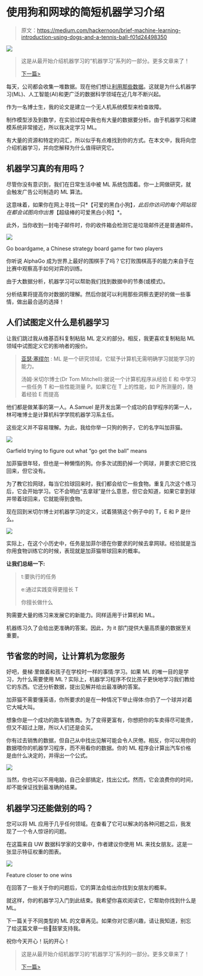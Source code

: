 # 使用狗和网球的简短机器学习介绍

> 原文：<https://medium.com/hackernoon/brief-machine-learning-introduction-using-dogs-and-a-tennis-ball-f01d24498350>

![](img/0092bffefc7189189843e15c131291d5.png)

> 这是从最开始介绍机器学习的“机器学习”系列的一部分。更多文章来了！
> 
> [下一篇>](https://hackernoon.com/which-type-of-ml-tell-us-diapers-and-beer-often-sale-together-e2be563d7790)

每天，公司都会收集一堆数据。现在他们想让[利用那些数据](https://www.digitalistmag.com/digital-economy/2017/10/11/time-for-ai-machine-learning-05413783)。这就是为什么机器学习(ML)、人工智能(AI)和更广泛的数据科学领域在近几年不断兴起。

作为一名博士生，我的论文是建立一个无人机系统模型来检查故障。

制作模型涉及到数学，在实验过程中我也有大量的数据要分析。由于机器学习和建模系统非常接近，所以我决定学习 ML。

有大量的资源和特定的词汇，所以似乎有点难找到你的方式。在本文中，我将向您介绍机器学习，并向您解释为什么值得研究它。

## 机器学习真的有用吗？

尽管你没有意识到，我们在日常生活中被 ML 系统包围着。你一上网做研究，就会触发广告公司制造的 ML 算法。

这意味着，如果你在网上寻找一只*【可爱的黑白小狗】*，此后你访问的每个网站现在都会试图向你出售*【超级棒的可爱黑白小狗】*。

此外，当你收到一封电子邮件时，你的收件箱会检测它是垃圾邮件还是普通邮件。

![](img/5f26de62fb2ff38867d0376b90a9a2cd.png)

Go boardgame, a Chinese strategy board game for two players

你听说 AlphaGo 成为世界上最好的围棋手了吗？它打败围棋高手的能力来自于在比赛中观察高手如何对弈的训练。

由于大数据分析，机器学习可以帮助我们找到数据中的节奏(或模式)。

分析结果将提高你对数据的理解。然后你就可以利用那些洞察去更好的做一些事情，做出最合适的选择！

## 人们试图定义什么是机器学习

让我们跳过我从维基百科复制粘贴 ML 定义的部分。相反，我更喜欢复制粘贴 ML 领域中试图定义它的影响者的报价。

> [亚瑟·塞缪尔](https://en.wikipedia.org/wiki/Arthur_Samuel) : ML 是一个研究领域，它赋予计算机无需明确学习就能学习的能力。
> 
> 汤姆·米切尔博士(Dr Tom Mitchell):据说一个计算机程序从经验 E 和
> 中学习一些任务 T 和一些性能测量 P。如果它在 T 上的性能，如 P 所测量的，随着经验 E 而提高

他们都是做某事的第一人。A.Samuel 是开发出第一个成功的自学程序的第一人，林可唯博士是计算机科学学院机器学习系主任。

这些定义并不容易理解。为此，我给你举一只狗的例子，它的名字叫加菲猫。

![](img/69259860eb13d56d096046fe7b126a83.png)

Garfield trying to figure out what “go get the ball” means

加菲猫很年轻，但也是一种懒惰的狗。你多次试图扔掉一个网球，并要求它把它找回来，但它没有。

为了教它捡网球，每当它捡球回来时，我们都会给它一些食物。重复几次这个练习后，它会开始学习。它不会明白“去拿球”是什么意思，但它会知道，如果它拿到球并带着球回来，它就能得到食物。

现在回到米切尔博士对机器学习的定义，试着猜猜这个例子中的 T，E 和 P 是什么。

![](img/26fe86ca850bb1eab2d0163ba8e5a88c.png)

实际上，在这个小历史中，任务是加菲尔德在你要求的时候去拿网球。经验就是当你用食物训练它的时候，表现就是加菲猫带球回来的概率。

**让我们总结一下:**

> t:要执行的任务
> 
> e:通过实践变得更擅长 T
> 
> 你擅长做什么

狗需要大量的练习来发展它的新能力。同样适用于计算机和 ML。

机器练习久了会给出更准确的答案。因此，为 it 部门提供大量高质量的数据至关重要。

## 节省您的时间，让计算机为您服务

好吧，曼梯·里做着和孩子在学校时一样的事情:学习。如果 ML 的唯一目的是学习，为什么需要使用 ML？实际上，机器学习程序不仅比孩子更快地学习我们教给它的东西。它还分析数据，提出见解并给出最准确的答案。

加菲猫不需要懂英语，你所要求的是在一种情况下举止得体:你扔了一个球并对着它大喊大叫。

想象你是一个成功的跑车销售商。为了变得更富有，你想把你的车卖得尽可能贵，但又不超过上限，所以人们还是会买。

你有过去销售的数据，但自己从中找出见解可能会令人厌倦。相反，你可以用你的数据喂你的机器学习程序，而不用看你的数据。你的 ML 程序会计算出汽车价格是由什么决定的，并得出一个公式。

![](img/4b571bc13a8cee0a44df73c7537cb167.png)

当然，你也可以不用电脑，自己全部搞定，找出公式。然而，它会浪费你的时间，却不能保证找到最准确的结果。

## 机器学习还能做别的吗？

您可以将 ML 应用于几乎任何领域。在查看了它可以解决的各种问题之后，我发现了一个令人惊讶的问题。

在这篇来自 UW 数据科学家的文章中，作者建议你使用 ML 来找女朋友。这是一张显示特征权重的图表。

![](img/f5f1e830ffd7fe28316187da48080f63.png)

Feature closer to one wins

在回答了一些关于你的问题后，它的算法会给出你找到女朋友的概率。

就这样，你的机器学习入门到此结束。我希望你喜欢阅读它，它帮助你找到什么是 ML。

下一篇关于不同类型的 ML 的文章再见。如果你对它感兴趣，请让我知道，别忘了给这篇文章一些👏鼓掌支持我。

祝你今天开心！玩的开心！

> 这是从最开始介绍机器学习的“机器学习”系列的一部分。更多文章来了！
> 
> [下一篇>](https://hackernoon.com/which-type-of-ml-tell-us-diapers-and-beer-often-sale-together-e2be563d7790)
